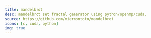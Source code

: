 ```yaml
---
title: mandelbrot
desc: mandelbrot set fractal generator using python/openmp/cuda.
source: https://github.com/miermontoto/mandelbrot
icons: [c, cuda, python]
img: true
---
```

